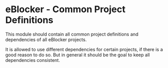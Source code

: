 # eBlocker - Common Project Definitions

This module should contain all common project definitions and dependencies of all eBlocker projects.

It is allowed to use different dependencies for certain projects, if there is a good reason to do so. But in general it should be the goal to keep all dependencies consistent.